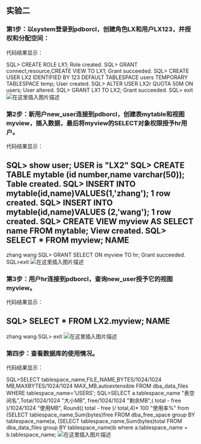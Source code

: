 ## 实验二
###  第1步：以system登录到pdborcl，创建角色LX和用户LX123，并授权和分配空间：
代码结果显示：

SQL> CREATE ROLE LX1;
Role created.
SQL> GRANT connect,resource,CREATE VIEW TO LX1;
Grant succeeded.
SQL> CREATE USER LX2 IDENTIFIED BY 123 DEFAULT TABLESPACE users TEMPORARY TABLESPACE temp;
User created.
SQL> ALTER USER LX2r QUOTA 50M ON users;
User altered.
SQL> GRANT LX1 TO LX2;
Grant succeeded.
SQL> exit
![在这里插入图片描述](https://img-blog.csdnimg.cn/20191013175833239.png?x-oss-process=image/watermark,type_ZmFuZ3poZW5naGVpdGk,shadow_10,text_aHR0cHM6Ly9ibG9nLmNzZG4ubmV0L3FxXzQzNDQyMjYw,size_16,color_FFFFFF,t_70)
### 第2步：新用户new_user连接到pdborcl，创建表mytable和视图myview，插入数据，最后将myview的SELECT对象权限授予hr用户。
代码结果显示：

SQL> show user;
USER is "LX2"
SQL> CREATE TABLE mytable (id number,name varchar(50));
Table created.
SQL> INSERT INTO mytable(id,name)VALUES(1,'zhang');
1 row created.
SQL> INSERT INTO mytable(id,name)VALUES (2,'wang');
1 row created.
SQL> CREATE VIEW myview AS SELECT name FROM mytable;
View created.
SQL> SELECT * FROM myview;
NAME
--------------------------------------------------
zhang
wang
SQL> GRANT SELECT ON myview TO hr;
Grant succeeded.
SQL>exit
![在这里插入图片描述](https://img-blog.csdnimg.cn/20191013180436655.png?x-oss-process=image/watermark,type_ZmFuZ3poZW5naGVpdGk,shadow_10,text_aHR0cHM6Ly9ibG9nLmNzZG4ubmV0L3FxXzQzNDQyMjYw,size_16,color_FFFFFF,t_70)
### 第3步：用户hr连接到pdborcl，查询new_user授予它的视图myview。
代码结果显示：

SQL> SELECT * FROM LX2.myview;
NAME
--------------------------------------------------
zhang
wang
SQL> exit
![在这里插入图片描述](https://img-blog.csdnimg.cn/20191013180727309.png?x-oss-process=image/watermark,type_ZmFuZ3poZW5naGVpdGk,shadow_10,text_aHR0cHM6Ly9ibG9nLmNzZG4ubmV0L3FxXzQzNDQyMjYw,size_16,color_FFFFFF,t_70)
### 第四步：查看数据库的使用情况。
代码结果显示：

SQL>SELECT tablespace_name,FILE_NAME,BYTES/1024/1024 MB,MAXBYTES/1024/1024 MAX_MB,autoextensible FROM dba_data_files  WHERE  tablespace_name='USERS';
SQL>SELECT a.tablespace_name "表空间名",Total/1024/1024 "大小MB",
 free/1024/1024 "剩余MB",( total - free )/1024/1024 "使用MB",
 Round(( total - free )/ total,4)* 100 "使用率%"
 from (SELECT tablespace_name,Sum(bytes)free
        FROM   dba_free_space group  BY tablespace_name)a,
       (SELECT tablespace_name,Sum(bytes)total FROM dba_data_files
        group  BY tablespace_name)b
 where  a.tablespace_name = b.tablespace_name;
 ![在这里插入图片描述](https://img-blog.csdnimg.cn/20191013181113793.png?x-oss-process=image/watermark,type_ZmFuZ3poZW5naGVpdGk,shadow_10,text_aHR0cHM6Ly9ibG9nLmNzZG4ubmV0L3FxXzQzNDQyMjYw,size_16,color_FFFFFF,t_70)
